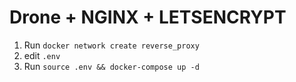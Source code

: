 # Drone + NGINX + LETSENCRYPT

1. Run `docker network create reverse_proxy`
2. edit `.env` 
3. Run `source .env && docker-compose up -d`

